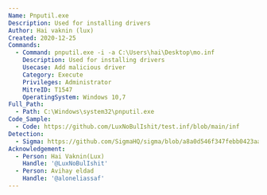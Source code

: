 ```yaml
---
Name: Pnputil.exe
Description: Used for installing drivers
Author: Hai vaknin (lux)
Created: 2020-12-25
Commands:
  - Command: pnputil.exe -i -a C:\Users\hai\Desktop\mo.inf
    Description: Used for installing drivers
    Usecase: Add malicious driver
    Category: Execute
    Privileges: Administrator
    MitreID: T1547
    OperatingSystem: Windows 10,7
Full_Path:
  - Path: C:\Windows\system32\pnputil.exe
Code_Sample:
  - Code: https://github.com/LuxNoBulIshit/test.inf/blob/main/inf
Detection:
  - Sigma: https://github.com/SigmaHQ/sigma/blob/a8a0d546f347febb0423aa920dbc10713cc1f92f/rules/windows/process_creation/process_creation_lolbins_suspicious_driver_installed_by_pnputil.yml
Acknowledgement:
  - Person: Hai Vaknin(Lux)
    Handle: '@LuxNoBulIshit'
  - Person: Avihay eldad
    Handle: '@aloneliassaf'
---
```

